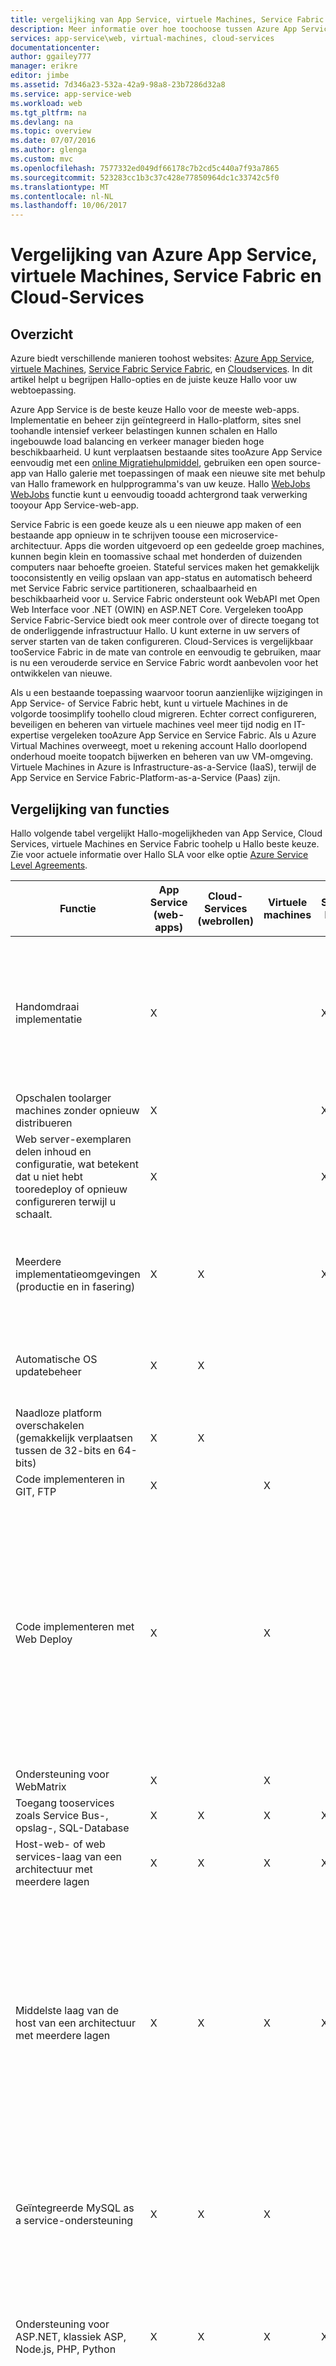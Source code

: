 ```yaml
---
title: vergelijking van App Service, virtuele Machines, Service Fabric en Cloud Services aaaAzure | Microsoft Docs
description: Meer informatie over hoe toochoose tussen Azure App Service, virtuele Machines, Service Fabric en Cloud-Services voor het hosten van webtoepassingen.
services: app-service\web, virtual-machines, cloud-services
documentationcenter: 
author: ggailey777
manager: erikre
editor: jimbe
ms.assetid: 7d346a23-532a-42a9-98a8-23b7286d32a8
ms.service: app-service-web
ms.workload: web
ms.tgt_pltfrm: na
ms.devlang: na
ms.topic: overview
ms.date: 07/07/2016
ms.author: glenga
ms.custom: mvc
ms.openlocfilehash: 7577332ed049df66178c7b2cd5c440a7f93a7865
ms.sourcegitcommit: 523283cc1b3c37c428e77850964dc1c33742c5f0
ms.translationtype: MT
ms.contentlocale: nl-NL
ms.lasthandoff: 10/06/2017
---
```

# <a name="azure-app-service-virtual-machines-service-fabric-and-cloud-services-comparison"></a>Vergelijking van Azure App Service, virtuele Machines, Service Fabric en Cloud-Services
## <a name="overview"></a>Overzicht
Azure biedt verschillende manieren toohost websites: [Azure App Service][Azure App Service], [virtuele Machines][Virtual Machines], [Service Fabric ] [ Service Fabric], en [Cloudservices][Cloud Services]. In dit artikel helpt u begrijpen Hallo-opties en de juiste keuze Hallo voor uw webtoepassing.

Azure App Service is de beste keuze Hallo voor de meeste web-apps. Implementatie en beheer zijn geïntegreerd in Hallo-platform, sites snel toohandle intensief verkeer belastingen kunnen schalen en Hallo ingebouwde load balancing en verkeer manager bieden hoge beschikbaarheid. U kunt verplaatsen bestaande sites tooAzure App Service eenvoudig met een [online Migratiehulpmiddel](https://www.migratetoazure.net/), gebruiken een open source-app van Hallo galerie met toepassingen of maak een nieuwe site met behulp van Hallo framework en hulpprogramma's van uw keuze. Hallo [WebJobs] [ WebJobs] functie kunt u eenvoudig tooadd achtergrond taak verwerking tooyour App Service-web-app.

Service Fabric is een goede keuze als u een nieuwe app maken of een bestaande app opnieuw in te schrijven toouse een microservice-architectuur. Apps die worden uitgevoerd op een gedeelde groep machines, kunnen begin klein en toomassive schaal met honderden of duizenden computers naar behoefte groeien. Stateful services maken het gemakkelijk tooconsistently en veilig opslaan van app-status en automatisch beheerd met Service Fabric service partitioneren, schaalbaarheid en beschikbaarheid voor u.  Service Fabric ondersteunt ook WebAPI met Open Web Interface voor .NET (OWIN) en ASP.NET Core.  Vergeleken tooApp Service Fabric-Service biedt ook meer controle over of directe toegang tot de onderliggende infrastructuur Hallo. U kunt externe in uw servers of server starten van de taken configureren. Cloud-Services is vergelijkbaar tooService Fabric in de mate van controle en eenvoudig te gebruiken, maar is nu een verouderde service en Service Fabric wordt aanbevolen voor het ontwikkelen van nieuwe.

Als u een bestaande toepassing waarvoor toorun aanzienlijke wijzigingen in App Service- of Service Fabric hebt, kunt u virtuele Machines in de volgorde toosimplify toohello cloud migreren. Echter correct configureren, beveiligen en beheren van virtuele machines veel meer tijd nodig en IT-expertise vergeleken tooAzure App Service en Service Fabric. Als u Azure Virtual Machines overweegt, moet u rekening account Hallo doorlopend onderhoud moeite toopatch bijwerken en beheren van uw VM-omgeving. Virtuele Machines in Azure is Infrastructure-as-a-Service (IaaS), terwijl de App Service en Service Fabric-Platform-as-a-Service (Paas) zijn. 

## <a name="features"></a>Vergelijking van functies
Hallo volgende tabel vergelijkt Hallo-mogelijkheden van App Service, Cloud Services, virtuele Machines en Service Fabric toohelp u Hallo beste keuze. Zie voor actuele informatie over Hallo SLA voor elke optie [Azure Service Level Agreements](https://azure.microsoft.com/support/legal/sla/).

| Functie | App Service (web-apps) | Cloud-Services (webrollen) | Virtuele machines | Service Fabric | Opmerkingen |
| --- | --- | --- | --- | --- | --- |
| Handomdraai implementatie |X | | |X |Implementeren van een toepassing of een toepassing update tooa Cloudservice of het maken van een virtuele machine, duurt het enkele minuten ten minste; een toepassing tooa web-app implementeren duurt seconden. |
| Opschalen toolarger machines zonder opnieuw distribueren |X | | |X | |
| Web server-exemplaren delen inhoud en configuratie, wat betekent dat u niet hebt tooredeploy of opnieuw configureren terwijl u schaalt. |X | | |X | |
| Meerdere implementatieomgevingen (productie en in fasering) |X |X | |X |Service Fabric, kunt u toohave omgevingen met meerdere voor uw toepassingen of toodeploy verschillende versies van uw app naast elkaar. |
| Automatische OS updatebeheer |X |X | | |Automatische updates voor het besturingssysteem zijn gepland voor een toekomstige Service Fabric-release. |
| Naadloze platform overschakelen (gemakkelijk verplaatsen tussen de 32-bits en 64-bits) |X |X | | | |
| Code implementeren in GIT, FTP |X | |X | | |
| Code implementeren met Web Deploy |X | |X | |Cloudservices ondersteunt Hallo gebruik van Web Deploy toodeploy updates tooindividual rolinstanties. Echter, u deze niet gebruiken voor de initiële implementatie van een rol, en als u Web Deploy voor een update hebt toodeploy afzonderlijk tooeach exemplaar van een rol. Meerdere exemplaren zijn vereist in de volgorde tooqualify voor Hallo Cloud Service SLA voor productieomgevingen. |
| Ondersteuning voor WebMatrix |X | |X | | |
| Toegang tooservices zoals Service Bus-, opslag-, SQL-Database |X |X |X |X | |
| Host-web- of web services-laag van een architectuur met meerdere lagen |X |X |X |X | |
| Middelste laag van de host van een architectuur met meerdere lagen |X |X |X |X |App Service-web-apps kunnen eenvoudig host een REST-API als middelste laag en Hallo [WebJobs](http://go.microsoft.com/fwlink/?linkid=390226) functie achtergrondtaken verwerking kan hosten. U kunt WebJobs uitvoeren in een speciale website tooachieve onafhankelijke schaalbaarheid voor Hallo laag. Hallo preview [API-apps](../app-service-api/app-service-api-apps-why-best-platform.md) functie biedt nog meer functies voor het hosten van de REST-services. |
| Geïntegreerde MySQL as a service-ondersteuning |X |X |X | |MySQL-as-a-service kunnen worden geïntegreerd in cloud-Services via de offerings van ClearDB, maar niet als onderdeel van de werkstroom van hello Azure-Portal. |
| Ondersteuning voor ASP.NET, klassiek ASP, Node.js, PHP, Python |X |X |X |X |Service Fabric ondersteunt het Hallo maken van een web-front-met [ASP.NET 5](../service-fabric/service-fabric-add-a-web-frontend.md) of kunt u elk type toepassing (Node.js, Java, enzovoort) implementeren als een [Gast uitvoerbaar bestand](../service-fabric/service-fabric-deploy-existing-app.md). |
| Scale-out toomultiple exemplaren zonder opnieuw distribueren |X |X |X |X |Virtuele Machines uitbreiden toomultiple exemplaren, maar Hallo services die worden uitgevoerd op deze toohandle dit scale-out moeten worden geschreven. U hebt tooconfigure een load balancer tooroute aanvragen over Hallo-machines en maak een Affiniteitsgroep tooprevent gelijktijdige opnieuw opstarten van alle exemplaren vanwege toomaintenance- of hardwarestoringen. |
| Ondersteuning voor SSL |X |X |X |X |Voor App Service WebApps, wordt SSL voor aangepaste domeinnamen alleen ondersteund voor Basic en Standard-modus. Zie voor meer informatie over het gebruik van SSL met web-apps [configureren van een SSL-certificaat voor een Azure-Website](app-service-web-tutorial-custom-ssl.md). |
| Visual Studio-integratie |X |X |X |X | |
| Foutopsporing op afstand |X |X |X | | |
| Code implementeren in TFS |X |X |X |X | |
| Netwerkisolatie met [Azure Virtual Network](/azure/virtual-network/) |X |X |X |X |Zie ook [Azure Websites virtuele netwerkintegratie](https://azure.microsoft.com/blog/2014/09/15/azure-websites-virtual-network-integration/) |
| Ondersteuning voor [met Azure Traffic Manager](/azure/traffic-manager/) |X |X |X |X | |
| Geïntegreerde Eindpuntcontrole |X |X |X | | |
| Toegang tot extern bureaublad-tooservers | |X |X |X | |
| Een aangepaste MSI installeren | |X |X |X |Service Fabric, kunt u toohost elk uitvoerbaar bestand opslaan als een [Gast uitvoerbaar bestand](../service-fabric/service-fabric-deploy-existing-app.md) of u kunt een app installeren op Hallo van virtuele machines. |
| Mogelijkheid toodefine/uitvoeren opstarten taken | |X |X |X | |
| Kan tooETW gebeurtenissen luisteren | |X |X |X | |

## <a name="scenarios"></a>Scenario's en aanbevelingen
Hier volgen enkele algemene scenario's van de toepassing uit met aanbevelingen toowhich Azure-web-hosting optie mogelijk meest geschikt is voor elk.

* [Ik heb nodig een webfront-end met achtergrondverwerking en database back-end toorun zakelijke toepassingen zijn geïntegreerd met lokale activa.](#onprem)
* [Ik moet een betrouwbare manier toohost mijn zakelijke website die wordt geschaald well en aanbiedingen globale bereiken.](#corp)
* [Ik heb een IIS6-toepassing op Windows Server 2003 wordt uitgevoerd.](#iis6)
* [Ik ben eigenaar van een klein bedrijf en ik mijn site een goedkope manier toohost nodig, maar met toekomstige groei in gedachten.](#smallbusiness)
* [Ik ben een web- of grafisch ontwerper en ik toodesign wilt en websites voor mijn klant opbouwen.](#designer)
* [Ik ben mijn toepassing met meerdere lagen met een web-front-toohello Cloud migreert.](#multitier)
* [Mijn toepassing afhankelijk is zeer aangepaste Windows of Linux-omgevingen en I wilt toomove het toohello cloud.](#custom)
* [Mijn site maakt gebruik van open-sourcesoftware en wil toohost in Azure.](#oss)
* [Ik heb een line-of-business-toepassing die tooconnect toohello bedrijfsnetwerk moet.](#lob)
* [Ik wil toohost een REST-API of web-service voor mobiele clients.](#mobile)

### <a id="onprem"></a>Ik heb nodig een webfront-end met achtergrondverwerking en database back-end toorun zakelijke toepassingen zijn geïntegreerd met lokale activa.
Azure App Service is een uitstekende oplossing voor complexe business-toepassingen. U kunt ontwikkelen van apps die automatisch schalen op een load balanced platform, zijn beveiligd met Active Directory en verbinding maken met tooyour lokale bronnen. Er wordt het beheer van apps die via een hoogwaardige portal en API's eenvoudig, en kunt u toogain inzicht in hoe klanten ze worden gebruikt met hulpprogramma's voor app-inzicht. Hallo [Webjobs] [ Webjobs] functie kunt u achtergrondprocessen uitvoeren en taken als onderdeel van uw weblaag bij hybride verbindingen en VNET-functies kunnen u eenvoudig tooconnect back tooon lokale bronnen. Azure App Service biedt drie 9 SLA voor web-apps en kunt u:

* Uw toepassingen betrouwbaar uitvoeren op een zelfherstellende, automatisch patchen cloudplatform.
* Schalen automatisch via een wereldwijd netwerk van datacenters.
* Back-up en herstel voor herstel na noodgevallen.
* ISO, SOC2 en PCI compatibel zijn.
* Integratie met Active Directory

### <a id="corp"></a>Ik moet een betrouwbare manier toohost mijn zakelijke website die wordt geschaald well en aanbiedingen globale bereiken.
Azure App Service is een uitstekende oplossing voor het hosten van zakelijke websites. Deze web-apps tooscale kan snel en eenvoudig toomeet vraag over een wereldwijd netwerk van datacenters. Lokale reach fouttolerantie en intelligente verkeer management biedt. Alle op een platform waarmee hoogwaardige beheerhulpprogramma's, zodat u toogain inzicht in de sitestatus en siteverkeer snel en eenvoudig. Azure App Service biedt drie 9 SLA voor web-apps en kunt u:

* Uw websites betrouwbaar uitvoeren op een zelfherstellende, automatisch patchen cloudplatform.
* Schalen automatisch via een wereldwijd netwerk van datacenters.
* Back-up en herstel voor herstel na noodgevallen.
* Beheren van Logboeken en verkeer met geïntegreerde hulpmiddelen.
* ISO, SOC2 en PCI compatibel zijn.
* Integratie met Active Directory

### <a id="iis6"></a>Ik heb een IIS6-toepassing op Windows Server 2003 wordt uitgevoerd.
Azure App Service kunt u eenvoudig tooavoid Hallo infrastructuurkosten in verband met het migreren van oudere IIS6-toepassingen. Microsoft heeft gemaakt [eenvoudig toouse-hulpprogramma's voor migratie en gedetailleerde migratie-richtlijnen](https://www.movemetowebsites.net/) die u toocheck compatibiliteit inschakelen en eventuele wijzigingen die nodig hebt aangebracht toobe identificeren. Integratie met Visual Studio, TFS en algemene CMS's maakt het eenvoudig toodeploy IIS6 toepassingen rechtstreeks toohello cloud. Zodra geïmplementeerd, biedt hello Azure Portal krachtige beheerprogramma's waarmee u tooscale toomanage kosten en omhoog in toomeet vraag indien nodig. U kunt met het hulpprogramma voor migratie van Hallo:

* Migreer uw cloud oudere Windows Server 2003 web application toohello snel en eenvoudig.
* Tooleave kiezen voor de gekoppelde SQL database lokale-toocreate een hybride-toepassing.
* De SQL-database, samen met de oudere toepassing verplaatst automatisch.

### <a id="smallbusiness"></a>Ik ben eigenaar van een klein bedrijf en ik mijn site een goedkope manier toohost nodig, maar met toekomstige groei in gedachten.
Azure App Service is een uitstekende oplossing voor dit scenario, omdat u kunt gratis gebruiken en vervolgens meer mogelijkheden toevoegen wanneer u deze nodig. Elke gratis web-app wordt geleverd met een domein dat is verstrekt door Azure (*your_company*. azurewebsites.net), en Hallo-platform omvat geïntegreerde hulpprogramma's voor implementatie en beheer, evenals een toepassingsgalerie waarmee u eenvoudig tooget gestart. Er zijn veel andere services en schalingsopties Hallo site tooevolve met verbeterde gebruikersvraag toestaan. U kunt met Azure App Service:

* Beginnen met de gratis laag Hallo en schaal omhoog indien nodig.
* Gebruik Hallo-Toepassingsgalerie tooquickly populaire webtoepassingen, zoals WordPress instellen.
* Extra Azure-services en functies tooyour toepassing toevoegen naar behoefte.
* Beveilig uw web-app met HTTPS.

### <a id="designer"></a>Ik ben een web- of grafisch ontwerper en ik toodesign wilt en websites bouwen voor mijn klant
Biedt ondersteuning voor Git en FTP-implementatie en nauwe integratie met hulpprogramma's en services, zoals Visual Studio en SQL-Database biedt voor webontwikkelaars- en ontwerpers Azure App Service kan eenvoudig worden geïntegreerd met tal van frameworks en hulpprogramma's. Met App Service kunt u:

* Gebruik de opdrachtregelprogramma's voor [geautomatiseerde taken][scripting].
* Werken met populaire talen zoals [.Net][dotnet], [PHP][PHP], [Node.js] [ nodejs], en [Python][Python].
* Selecteer de drie verschillende schalen niveaus voor het schalen van toovery hoge capaciteit.
* Integreren met andere Azure-services, zoals [SQL-Database][sqldatabase], [Service Bus] [ servicebus] en [opslag] [ Storage], of de offerings van Hallo partner [Azure Store][azurestore], zoals MySQL en MongoDB.
* Geïntegreerd met hulpprogramma's, zoals Visual Studio, Git WebMatrix, WebDeploy, TFS en FTP.

### <a id="multitier"></a>Ik ben mijn toepassing met meerdere lagen met een web-front-toohello Cloud migreren
Als u een toepassing met meerdere lagen, zoals een webserver die verbinding tooa database maakt, is Azure App Service een goede optie die nauwe integratie met Azure SQL Database biedt. En u kunt Hallo webtaken functie gebruiken voor het uitvoeren van back-end-processen.

Service Fabric kiezen voor een of meer van uw lagen als u meer controle over Hallo server-omgeving, zoals Hallo mogelijkheid tooremote in de server of server starten van de taken configureren.

Virtuele Machines kiezen voor een of meer van uw lagen als u wilt dat toouse uw eigen computerinstallatiekopie of server-software of services die u op de Service Fabric configureren kunt uitvoeren.

### <a id="custom"></a>Mijn toepassing afhankelijk is zeer aangepaste Windows of Linux-omgevingen en I wilt toomove het toohello cloud.
Als uw toepassing complexe installatie vereist of de configuratie van virtuele Machines van de besturingssysteem-software en Hallo waarschijnlijk de beste oplossing Hallo is. Met virtuele Machines, kunt u het volgende doen:

* Hallo virtuele Machine galerie toostart gebruiken met een besturingssysteem, zoals Windows of Linux, en vervolgens aanpassen voor uw toepassingsvereisten.
* Maken en uploaden van een aangepaste installatiekopie van een bestaande lokale server toorun op een virtuele machine in Azure.

### <a id="oss"></a>Mijn site maakt gebruik van open-sourcesoftware en wil toohost in Azure
Als uw open-source framework wordt ondersteund op App Service, Hallo talen en frameworks die nodig is voor uw toepassing automatisch voor u geconfigureerd. App Service kunt u:

* Gebruik veel populaire open source talen, zoals [.NET][dotnet], [PHP][PHP], [Node.js] [ nodejs], en [Python][Python].
* WordPress, Drupal, Umbraco, DNN en vele andere webtoepassingen van derden instellen.
* Migreren van een bestaande toepassing of maak een nieuwe van Hallo-Toepassingsgalerie.

Als uw open-source framework wordt niet ondersteund op App Service, kunt u uitvoeren op een van de Hallo andere Azure-web hosting-opties. Met virtuele Machines u software installeren en configureren Hallo op Hallo machine-installatiekopie, die Windows worden kan of Linux-.

### <a id="lob"></a>Ik heb een line-of-business-toepassing die tooconnect toohello bedrijfsnetwerk moet
Als u wilt dat toocreate een line-of-business-toepassing, is uw website mogelijk directe toegang tooservices of gegevens in het bedrijfsnetwerk Hallo. Dit is mogelijk op App Service, Service Fabric en virtuele Machines met Hallo [Azure Virtual Network service](/azure/virtual-network/). Op App Service kunt u Hallo [VNET-integratiefunctie](https://azure.microsoft.com/blog/2014/09/15/azure-websites-virtual-network-integration/), waardoor uw Azure-toepassingen toorun alsof ze in uw bedrijfsnetwerk.

### <a id="mobile"></a>Ik wil toohost een REST-API of web-service voor mobiele clients
HTTP-gebaseerde web-services kunnen u toosupport tal van clients, waaronder mobiele clients. Frameworks zoals ASP.NET Web API integreren met Visual Studio toomake eenvoudiger toocreate en REST-services gebruiken.  Deze services beschikbaar worden gesteld van een webeindpunt, dus is het mogelijk toouse een web-hosting techniek op Azure toosupport dit scenario. App Service is echter een uitstekende keuze is voor het hosten van de REST-API's. Met App Service kunt u:

* Snel maken een [mobiele app](../app-service-mobile/app-service-mobile-value-prop.md) of [API-app](../app-service-api/app-service-api-apps-why-best-platform.md) toohost Hallo HTTP-webservice in een Azure globaal gedistribueerde datacenters.
* Migreren van bestaande services of nieuwe maken.
* SLA voor beschikbaarheid met één exemplaar bereiken of toomultiple toegewezen machines uitbreiden.
* Gebruik Hallo gepubliceerd site tooprovide REST-API's tooany HTTP-clients, waaronder mobiele clients.

> [!NOTE]
> Als u wilt dat tooget voordat u zich aanmeldt voor een account met Azure App Service is gestart, gaat u verder te<a href="https://trywebsites.azurewebsites.net/">https://trywebsites.azurewebsites.net</a>, waar u kunt direct een tijdelijke en eenvoudige app maken in Azure App Service gratis. Geen creditcard nodig en bent nergens toe verplicht.
> 
> 

## <a id="nextsteps"></a>De volgende stappen
Zie voor meer informatie over opties voor webhosting Hallo drie [Introducing Azure](../fundamentals-introduction-to-azure.md).

gestart met opties voor uw toepassing hello gekozen tooget Zie Hallo resources te volgen:

* [Azure App Service](/azure/app-service/)
* [Azure Cloud Services](/azure/cloud-services/)
* [Virtuele Machines in Azure](/azure/virtual-machines/)
* [Service Fabric](/azure/service-fabric/)

<!-- URL List -->

[Azure App Service]: /azure/app-service/
[Cloud Services]: /azure/cloud-services/
[Virtual Machines]: /azure/virtual-machines/
[Service Fabric]: /azure/service-fabric/
[ClearDB]: http://www.cleardb.com/
[WebJobs]: http://go.microsoft.com/fwlink/?linkid=390226&clcid=0x409
[Configuring an SSL certificate for an Azure Website]: app-service-web-tutorial-custom-ssl.md
[azurestore]: https://azuremarketplace.microsoft.com/en-us/marketplace/apps
[scripting]: https://azure.microsoft.com/documentation/scripts/?services=web-sites
[dotnet]: https://azure.microsoft.com/develop/net/
[nodejs]: https://azure.microsoft.com/develop/nodejs/
[PHP]: https://azure.microsoft.com/develop/php/
[Python]: https://azure.microsoft.com/develop/python/
[servicebus]: /azure/service-bus/
[sqldatabase]: /azure/sql-database/
[Storage]: /azure/storage/

<!-- IMG List -->

[ChoicesDiagram]: ./media/choose-web-site-cloud-service-vm/Websites_CloudServices_VMs_3.png
